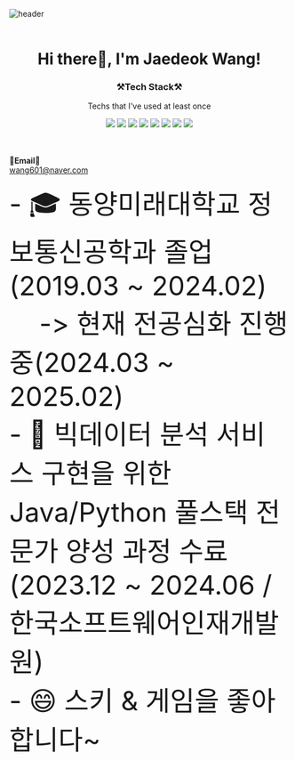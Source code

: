 ![header](https://capsule-render.vercel.app/api?type=rounded&color=gradient&height=200&section=footer&text=Hello!!&fontSize=80)
<br><br>
<h1 align="center">Hi there👋, I'm Jaedeok Wang!</h1>


<h3 align="center">⚒️Tech Stack⚒️</h3>

<p align="center"> Techs that I've used at least once </p>

<p align="center">
<img src="https://img.shields.io/badge/C-a8b8cc?style=flat-square&logo=C&logoColor=white"/>
<img src="https://img.shields.io/badge/Java-3e606e?style=flat-square&logo=Java&logoColor=white"/>
<img src="https://img.shields.io/badge/Python-3766AB?style=flat-square&logo=Python&logoColor=white"/> 
<img src="https://img.shields.io/badge/JavaScript-ffb13b?style=flat-square&logo=JavaScript&logoColor=white"/>
<img src="https://img.shields.io/badge/HTML5-e5ba1f?style=flat-square&logo=HTML5&logoColor=white"/>
<img src="https://img.shields.io/badge/JQuery-13b38a?style=flat-square&logo=JQuery&logoColor=white"/>
<img src="https://img.shields.io/badge/Spring-6cb33f?style=flat-square&logo=Spring&logoColor=white"/>
<img src="https://img.shields.io/badge/Oracle-db3552?style=flat-square&logo=Oracle&logoColor=white"/>

<br><br>
<Strong>📧Email📧</Strong><br>wang601@naver.com<br>
</p>

<font size=10>
- 🎓 동양미래대학교 정보통신공학과 졸업 (2019.03 ~ 2024.02)<br>
       &nbsp&nbsp&nbsp&nbsp-> 현재 전공심화 진행중(2024.03 ~ 2025.02)<br>
- 🌱 빅데이터 분석 서비스 구현을 위한 Java/Python 풀스택 전문가 양성 과정 수료 (2023.12 ~ 2024.06 / 한국소프트웨어인재개발원)<br>
- 😄 스키 & 게임을 좋아합니다~
</font>

<br><br>
<!--
[![Top Langs](https://github-readme-stats.vercel.app/api/top-langs/?username=daskuku&layout=compact&langs_count=6)](https://github.com/anuraghazra/github-readme-stats)
-->
